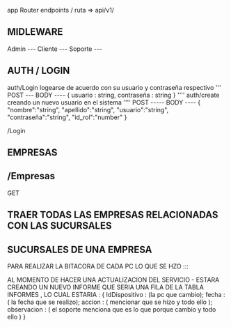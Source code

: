 app Router endpoints /
ruta => api/v1/
## MIDLEWARE

Admin ---
Cliente ---
Soporte ---

## AUTH / LOGIN 
auth/Login 
logearse de acuerdo con su usuario y contraseña respectivo
'''
POST 
--- BODY ----
{
    usuario : string,
    contraseña : string
}
''''
auth/create
creando un nuevo usuario en el sistema
''''
POST
----- BODY ----
{
    "nombre":"string",
    "apellido":"string",
    "usuario":"string",
    "contraseña":"string",
    "id_rol":"number"
}

/Login

## EMPRESAS
/Empresas
------
GET 

TRAER TODAS LAS EMPRESAS RELACIONADAS CON LAS SUCURSALES
------

## SUCURSALES DE UNA EMPRESA


PARA REALIZAR LA BITACORA DE CADA PC LO QUE SE HZO :::

AL MOMENTO DE HACER UNA ACTUALIZACION DEL SERVICIO - ESTARA CREANDO UN NUEVO INFORME QUE SERIA UNA FILA DE LA TABLA INFORMES , LO CUAL ESTARIA :
{
    IdDispositivo : (la pc que cambio);
    fecha : ( la fecha que se realizo);
    accion : ( mencionar que se hizo y todo ello );
    observacion : ( el soporte menciona que es lo que porque cambio y todo ello )
}
